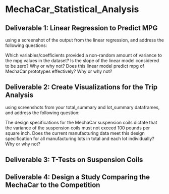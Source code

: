 # MechaCar_Statistical_Analysis

## Deliverable 1: Linear Regression to Predict MPG  

using a screenshot of the output from the linear regression, and address the following questions:

Which variables/coefficients provided a non-random amount of variance to the mpg values in the dataset?
Is the slope of the linear model considered to be zero? Why or why not?
Does this linear model predict mpg of MechaCar prototypes effectively? Why or why not?


## Deliverable 2: Create Visualizations for the Trip Analysis  

using screenshots from your total_summary and lot_summary dataframes, and address the following question:

The design specifications for the MechaCar suspension coils dictate that the variance of the suspension coils must not exceed 100 pounds per square inch. Does the current manufacturing data meet this design specification for all manufacturing lots in total and each lot individually? Why or why not?

## Deliverable 3: T-Tests on Suspension Coils  


## Deliverable 4: Design a Study Comparing the MechaCar to the Competition  


